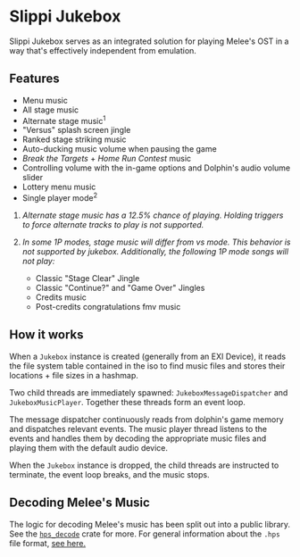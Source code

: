 # Slippi Jukebox

Slippi Jukebox serves as an integrated solution for playing Melee's OST in a way that's effectively independent from emulation.

## Features

- Menu music
- All stage music
- Alternate stage music<sup>1</sup>
- "Versus" splash screen jingle
- Ranked stage striking music 
- Auto-ducking music volume when pausing the game
- _Break the Targets_ + _Home Run Contest_ music
- Controlling volume with the in-game options and Dolphin's audio volume slider
- Lottery menu music
- Single player mode<sup>2</sup>

1. _Alternate stage music has a 12.5% chance of playing. Holding triggers to force alternate tracks to play is not supported._

2. _In some 1P modes, stage music will differ from vs mode. This behavior is not supported by jukebox. Additionally, the following 1P mode songs will not play:_
	<ul>
		<li>Classic "Stage Clear" Jingle</li>
		<li>Classic "Continue?" and "Game Over" Jingles</li>
		<li>Credits music</li>
		<li>Post-credits congratulations fmv music</li>
	</ul>

## How it works

When a `Jukebox` instance is created (generally from an EXI Device), it reads the file system table contained in the iso to find music files and stores their locations + file sizes in a hashmap.

Two child threads are immediately spawned: `JukeboxMessageDispatcher` and `JukeboxMusicPlayer`. Together these threads form an event loop.

The message dispatcher continuously reads from dolphin's game memory and dispatches relevant events. The music player thread listens to the events and handles them by decoding the appropriate music files and playing them with the default audio device.

When the `Jukebox` instance is dropped, the child threads are instructed to terminate, the event loop breaks, and the music stops.

## Decoding Melee's Music

The logic for decoding Melee's music has been split out into a public library. See the [`hps_decode`](https://crates.io/crates/hps_decode) crate for more. For general information about the `.hps` file format, [see here.](https://github.com/DarylPinto/hps_decode/blob/main/HPS-LAYOUT.md)
